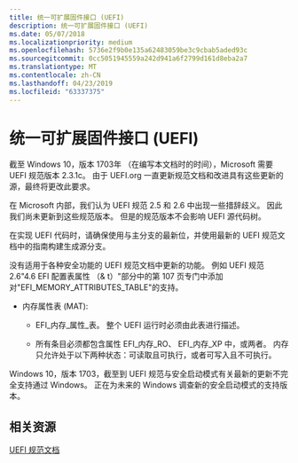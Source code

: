 ```yaml
---
title: 统一可扩展固件接口 (UEFI)
description: 统一可扩展固件接口 (UEFI)
ms.date: 05/07/2018
ms.localizationpriority: medium
ms.openlocfilehash: 5736e2f9b0e135a62483059be3c9cbab5aded93c
ms.sourcegitcommit: 0cc5051945559a242d941a6f2799d161d8eba2a7
ms.translationtype: MT
ms.contentlocale: zh-CN
ms.lasthandoff: 04/23/2019
ms.locfileid: "63337375"
---
```

# <a name="unified-extensible-firmware-interface-uefi"></a>统一可扩展固件接口 (UEFI) 


截至 Windows 10，版本 1703年 （在编写本文档时的时间），Microsoft 需要 UEFI 规范版本 2.3.1c。 由于 UEFI.org 一直更新规范文档和改进具有这些更新的源，最终将更改此要求。

在 Microsoft 内部，我们认为 UEFI 规范 2.5 和 2.6 中出现一些措辞歧义。 因此我们尚未更新到这些规范版本。 但是的规范版本不会影响 UEFI 源代码树。 

在实现 UEFI 代码时，请确保使用与主分支的最新位，并使用最新的 UEFI 规范文档中的指南构建生成源分支。

没有适用于各种安全功能的 UEFI 规范文档中更新的功能。 例如 UEFI 规范 2.6"4.6 EFI 配置表属性 （& t）"部分中的第 107 页专门中添加对"EFI_MEMORY_ATTRIBUTES_TABLE"的支持。

-   内存属性表 (MAT):

    -   EFI\_内存\_属性\_表。 整个 UEFI 运行时必须由此表进行描述。

    -   所有条目必须都包含属性 EFI\_内存\_RO、 EFI\_内存\_XP 中，或两者。 内存只允许处于以下两种状态：可读取且可执行，或者可写入且不可执行。

Windows 10，版本 1703，截至到 UEFI 规范与安全启动模式有关最新的更新不完全支持通过 Windows。 正在为未来的 Windows 调查新的安全启动模式的支持版本。

## <a name="related-resources"></a>相关资源

[UEFI 规范文档](https://www.uefi.org/specifications)






